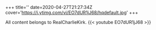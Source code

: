 +++
title=''
date=2020-04-27T21:27:34Z
cover='https://i.ytimg.com/vi/EO7dUR1jJ68/hqdefault.jpg'
+++

All content belongs to RealCharlieKirk.
{{< youtube EO7dUR1jJ68 >}}
